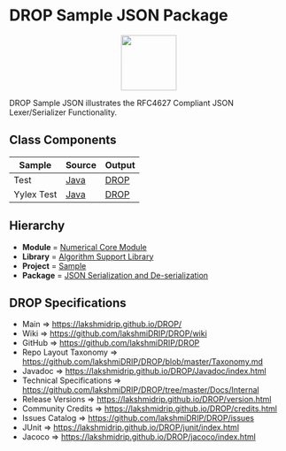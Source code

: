 # DROP Sample JSON Package

<p align="center"><img src="https://github.com/lakshmiDRIP/DROP/blob/master/DRIP_Logo.gif?raw=true" width="100"></p>

DROP Sample JSON illustrates the RFC4627 Compliant JSON Lexer/Serializer Functionality.


## Class Components

 |   Sample   | Source | Output |
 |------------|--------|--------|
 | Test       | [Java](https://github.com/lakshmiDRIP/DROP/tree/master/src/main/java/org/drip/sample/json/Test.java) | [DROP](https://github.com/lakshmiDRIP/DROP/blob/master/drop/org/drip/sample/json/Test.drop) |
 | Yylex Test | [Java](https://github.com/lakshmiDRIP/DROP/tree/master/src/main/java/org/drip/sample/json/YylexTest.java) | [DROP](https://github.com/lakshmiDRIP/DROP/blob/master/drop/org/drip/sample/json/YylexTest.drop) |


## Hierarchy

 <ul>
	<li><b>Module </b> = <a href = "https://github.com/lakshmiDRIP/DROP/tree/master/NumericalCore.md">Numerical Core Module</a></li>
	<li><b>Library</b> = <a href = "https://github.com/lakshmiDRIP/DROP/tree/master/AlgorithmSupportLibrary.md">Algorithm Support Library</a></li>
	<li><b>Project</b> = <a href = "https://github.com/lakshmiDRIP/DROP/tree/master/src/main/java/org/drip/sample/README.md">Sample</a></li>
	<li><b>Package</b> = <a href = "https://github.com/lakshmiDRIP/DROP/tree/master/src/main/java/org/drip/sample/json/README.md">JSON Serialization and De-serialization</a></li>
 </ul>


## DROP Specifications

 * Main                     => https://lakshmidrip.github.io/DROP/
 * Wiki                     => https://github.com/lakshmiDRIP/DROP/wiki
 * GitHub                   => https://github.com/lakshmiDRIP/DROP
 * Repo Layout Taxonomy     => https://github.com/lakshmiDRIP/DROP/blob/master/Taxonomy.md
 * Javadoc                  => https://lakshmidrip.github.io/DROP/Javadoc/index.html
 * Technical Specifications => https://github.com/lakshmiDRIP/DROP/tree/master/Docs/Internal
 * Release Versions         => https://lakshmidrip.github.io/DROP/version.html
 * Community Credits        => https://lakshmidrip.github.io/DROP/credits.html
 * Issues Catalog           => https://github.com/lakshmiDRIP/DROP/issues
 * JUnit                    => https://lakshmidrip.github.io/DROP/junit/index.html
 * Jacoco                   => https://lakshmidrip.github.io/DROP/jacoco/index.html
